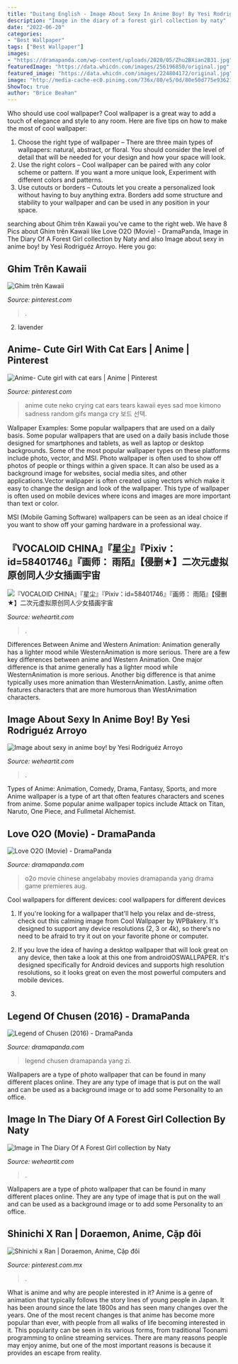 ```yaml
---
title: "Duitang English - Image About Sexy In Anime Boy! By Yesi Rodriguéz Arroyo"
description: "Image in the diary of a forest girl collection by naty"
date: "2022-06-20"
categories:
- "Best Wallpaper"
tags: ["Best Wallpaper"]
images:
- "https://dramapanda.com/wp-content/uploads/2020/05/Zhu2BXian2B31.jpg"
featuredImage: "https://data.whicdn.com/images/256196850/original.jpg"
featured_image: "https://data.whicdn.com/images/224804172/original.jpg"
image: "http://media-cache-ec0.pinimg.com/736x/80/e5/0d/80e50d775e936217f89af2de58ba7646.jpg"
ShowToc: true
author: "Brice Beahan"
---
```



Who should use cool wallpaper?
Cool wallpaper is a great way to add a touch of elegance and style to any room. Here are five tips on how to make the most of cool wallpaper: 
1) Choose the right type of wallpaper – There are three main types of wallpapers: natural, abstract, or floral. You should consider the level of detail that will be needed for your design and how your space will look. 
2) Use the right colors – Cool wallpaper can be paired with any color scheme or pattern. If you want a more unique look, Experiment with different colors and patterns. 
3) Use cutouts or borders – Cutouts let you create a personalized look without having to buy anything extra. Borders add some structure and stability to your wallpaper and can be used in any position in your space.

	

		
searching about Ghim trên Kawaii you've came to the right web. We have 8 Pics about Ghim trên Kawaii like Love O2O (Movie) - DramaPanda, Image in The Diary Of A Forest Girl collection by Naty and also Image about sexy in anime boy! by Yesi Rodriguéz Arroyo. Here you go:
		
    
## Ghim Trên Kawaii

<img loading=lazy src="https://i.pinimg.com/736x/c8/ad/3c/c8ad3cfcf79637c997119c9f4f3acc7f.jpg" onerror="this.onerror=null;this.src='https://tse3.mm.bing.net/th?id=OIP.iJ0KfQBbdu3-T9FNYDlppwHaNK&amp;pid=15.1';" alt="Ghim trên Kawaii">

_Source: pinterest.com_

>. 

	

2. lavender 

    
## Anime- Cute Girl With Cat Ears | Anime | Pinterest

<img loading=lazy src="http://media-cache-ec0.pinimg.com/736x/80/e5/0d/80e50d775e936217f89af2de58ba7646.jpg" onerror="this.onerror=null;this.src='https://tse2.mm.bing.net/th?id=OIP.GLqBvNCqPakpiuiPaPe9ygHaG8&amp;pid=15.1';" alt="Anime- Cute girl with cat ears | Anime | Pinterest">

_Source: pinterest.com_

>anime cute neko crying cat ears tears kawaii eyes sad moe kimono sadness random gifs manga cry 보드 선택. 

	

Wallpaper Examples: Some popular wallpapers that are used on a daily basis.
Some popular wallpapers that are used on a daily basis include those designed for smartphones and tablets, as well as laptop or desktop backgrounds. Some of the most popular wallpaper types on these platforms include photo, vector, and MSI. 
Photo wallpaper is often used to show off photos of people or things within a given space. It can also be used as a background image for websites, social media sites, and other applications.Vector wallpaper is often created using vectors which make it easy to change the design and look of the wallpaper. This type of wallpaper is often used on mobile devices where icons and images are more important than text or color. 

MSI (Mobile Gaming Software) wallpapers can be seen as an ideal choice if you want to show off your gaming hardware in a professional way.

    
## 『VOCALOID CHINA』『星尘』『Pixiv：id=58401746』『画师： 雨陌』【侵删★】二次元虚拟原创同人少女插画宇宙

<img loading=lazy src="https://data.whicdn.com/images/270838384/original.jpg" onerror="this.onerror=null;this.src='https://tse2.mm.bing.net/th?id=OIP.ozm36qrPtHlCF0uYUMTlpwHaKf&amp;pid=15.1';" alt="『VOCALOID CHINA』『星尘』『Pixiv：id=58401746』『画师： 雨陌』【侵删★】二次元虚拟原创同人少女插画宇宙">

_Source: weheartit.com_

>. 

	

Differences Between Anime and Western Animation: Animation generally has a lighter mood while WesternAnimation is more serious.
There are a few key differences between anime and Western Animation. One major difference is that anime generally has a lighter mood while WesternAnimation is more serious. Another big difference is that anime typically uses more animation than WesternAnimation. Lastly, anime often features characters that are more humorous than WestAnimation characters.

    
## Image About Sexy In Anime Boy! By Yesi Rodriguéz Arroyo

<img loading=lazy src="https://data.whicdn.com/images/224804172/original.jpg" onerror="this.onerror=null;this.src='https://tse2.mm.bing.net/th?id=OIP.pslPojLTv6Z7pMFNJvvu9AHaIM&amp;pid=15.1';" alt="Image about sexy in anime boy! by Yesi Rodriguéz Arroyo">

_Source: weheartit.com_

>. 

	

Types of Anime: Animation, Comedy, Drama, Fantasy, Sports, and more
Anime wallpaper is a type of art that often features characters and scenes from anime. Some popular anime wallpaper topics include Attack on Titan, Naruto, One Piece, and Fullmetal Alchemist.

    
## Love O2O (Movie) - DramaPanda

<img loading=lazy src="https://2.bp.blogspot.com/-nbOL8ESxIAk/V8KJ9v8rRWI/AAAAAAAAEgY/_tM1A0_bJO0xNQ-YeT_KyRpmpSorOOC9wCEw/s1600/Love%2BO2O%2B3.jpeg" onerror="this.onerror=null;this.src='https://tse4.mm.bing.net/th?id=OIP.TaMjlVnZRjYaeNQ9ojkgFQHaNJ&amp;pid=15.1';" alt="Love O2O (Movie) - DramaPanda">

_Source: dramapanda.com_

>o2o movie chinese angelababy movies dramapanda yang drama game premieres aug. 

	

Cool wallpapers for different devices:
cool wallpapers for different devices 

1. If you're looking for a wallpaper that'll help you relax and de-stress, check out this calming image from Cool Wallpaper by WPBakery. It's designed to support any device resolutions (2, 3 or 4k), so there's no need to be afraid to try it out on your favorite phone or computer.

2. If you love the idea of having a desktop wallpaper that will look great on any device, then take a look at this one from androidOSWALLPAPER. It's designed specifically for Android devices and supports high resolution resolutions, so it looks great on even the most powerful computers and mobile devices.

3.

    
## Legend Of Chusen (2016) - DramaPanda

<img loading=lazy src="https://dramapanda.com/wp-content/uploads/2020/05/Zhu2BXian2B31.jpg" onerror="this.onerror=null;this.src='https://tse3.mm.bing.net/th?id=OIP.hl3MQq4J5TCwlYwSuneq8QHaEK&amp;pid=15.1';" alt="Legend of Chusen (2016) - DramaPanda">

_Source: dramapanda.com_

>legend chusen dramapanda yang zi. 

	



Wallpapers are a type of photo wallpaper that can be found in many different places online. They are any type of image that is put on the wall and can be used as a background image or to add some Personality to an office.

    
## Image In The Diary Of A Forest Girl Collection By Naty

<img loading=lazy src="https://data.whicdn.com/images/256196850/original.jpg" onerror="this.onerror=null;this.src='https://tse2.mm.bing.net/th?id=OIP.dW6dd2Drp3F2QZU7X3OE6gHaKQ&amp;pid=15.1';" alt="Image in The Diary Of A Forest Girl collection by Naty">

_Source: weheartit.com_

>. 

	



Wallpapers are a type of photo wallpaper that can be found in many different places online. They are any type of image that is put on the wall and can be used as a background image or to add some Personality to an office.

    
## Shinichi X Ran | Doraemon, Anime, Cặp đôi

<img loading=lazy src="https://i.pinimg.com/originals/9a/33/d7/9a33d7cc881c75a2d848cf7da9cb76f1.jpg" onerror="this.onerror=null;this.src='https://tse2.mm.bing.net/th?id=OIP.iq4PNgClVTwcx3NkTmfX-AHaFs&amp;pid=15.1';" alt="Shinichi x Ran | Doraemon, Anime, Cặp đôi">

_Source: pinterest.com.mx_

>. 

	

What is anime and why are people interested in it?
Anime is a genre of animation that typically follows the story lines of young people in Japan. It has been around since the late 1800s and has seen many changes over the years. One of the most recent changes is that anime has become more popular than ever, with people from all walks of life becoming interested in it. This popularity can be seen in its various forms, from traditional Toonami programming to online streaming services. There are many reasons people may enjoy anime, but one of the most important reasons is because it provides an escape from reality.


